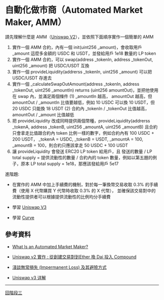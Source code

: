 # 自動化做市商（Automated Market Maker, AMM）


請先理解什麼是 AMM（[Uniswap V2](https://docs.uniswap.org/protocol/V2/introduction)），並依照下面順序實作一個簡單的 AMM 
1. 實作一個 AMM 合約，內有一個 init(uint256 _amount)，會收取用戶 _amount 這麼多金額的 USDC 和 USDT，並發給用戶 1e18 數量的 LP token
2. 實作一個 AMM 合約，可以 swap(address _tokenIn, address _tokenOut, uint256 _amount) 把 USDC/USDT 互換
3. 實作一個 provideLiquidity(addrerss _tokenIn, uint256 _amount) 可以把 USDC/USDT 存進去
4. 實作一個 _calculateSwapOutAmount(address _tokenIn, address _tokenOut, uint256 _amountIn) returns (uint256 amountOut)，並把他使用在 swap 內，並滿足兩個條件 
(1) _amountIn 越高， amountOut 越高，但 amountOut / _amountIn 比值要越低，例如 10 USDC 可以換 10 USDT，但 20 USDC 只能換 18 USDT
(2) 合約內 _tokenIn / _tokenOut 比值越高，amountOut / _amount 比值越低
5. 把 provideLiquidity 改成同時提供兩個幣種，provideLiquidity(addrerss _tokenA, address _tokenB, uint256 _amountA, uint256 _amountB) 且合約只會拿走比值跟合約內 token 比例一樣的數字，例如合約內有 100 USDC + 200 USDT， _tokenA = USDC, _tokenB = USDT, _amountA = 100, _amountB = 100，則合約只應該拿走 50 USDC + 100 USDT
6. 讓 provideLiquidity 會發送 ERC20 LP token 給用戶，且 發送的數量 / LP total supply = 提供流動性的數量 / 合約內的 token 數量，例如以第五題的例子，原本 LP total supply = 1e18，那應該發給用戶 5e17

進階題:
- 在實作的 AMM 中加上手續費的機制，對於每一筆換幣交易收取 0.3% 的手續費（使用 X 代幣購買 Y 代幣時收取 0.3% 的 X 代幣），
  並確保該交易對中的流動性提供者可以根據提供流動性的比例均分手續費

- 學習 [Uniswap V3](https://docs.uniswap.org/protocol/introduction)

- 學習 [Curve](https://curve.readthedocs.io/)

## 參考資料
- [What Is an Automated Market Maker?](https://www.coindesk.com/learn/2021/08/20/what-is-an-automated-market-maker/)

- [Uniswap v2 實作 : 從創建交易對到Ether 換 Dai 投入 Compound](https://medium.com/taipei-ethereum-meetup/uniswap-v2-implementation-and-combination-with-compound-262ff338efa)

- [淺談無常損失 (Impermanent Loss) 及其避險方式](https://medium.com/@cic.ethan/%E6%B7%BA%E8%AB%87%E7%84%A1%E5%B8%B8%E6%90%8D%E5%A4%B1-impermanent-loss-%E5%8F%8A%E5%85%B6%E9%81%BF%E9%9A%AA%E6%96%B9%E5%BC%8F-2ec23978b767)

- [Uniswap v3 详解](https://liaoph.com/uniswap-v3-1/)


---
[回階段三](./README.md)
